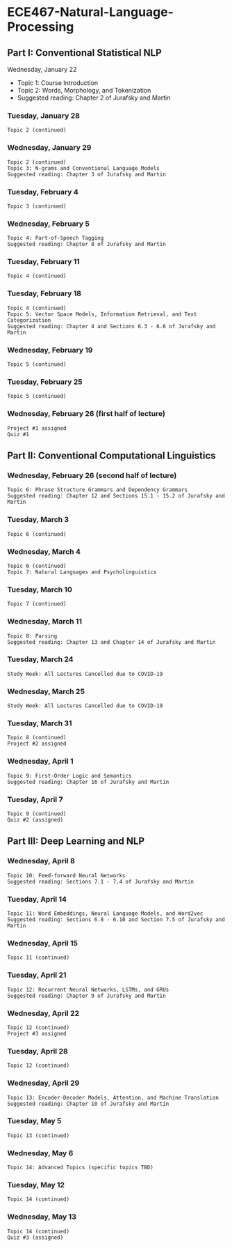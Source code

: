 # ECE467-Natural-Language-Processing

## Part I: Conventional Statistical NLP
Wednesday, January 22
  * Topic 1: Course Introduction
  *  Topic 2: Words, Morphology, and Tokenization
  * Suggested reading: Chapter 2 of Jurafsky and Martin
###    Tuesday, January 28
    Topic 2 (continued)
###    Wednesday, January 29
    Topic 2 (continued)
    Topic 3: N-grams and Conventional Language Models
    Suggested reading: Chapter 3 of Jurafsky and Martin
###    Tuesday, February 4
    Topic 3 (continued)
###    Wednesday, February 5
    Topic 4: Part-of-Speech Tagging
    Suggested reading: Chapter 8 of Jurafsky and Martin
###    Tuesday, February 11
    Topic 4 (continued)
###    Tuesday, February 18
    Topic 4 (continued)
    Topic 5: Vector Space Models, Information Retrieval, and Text Categorization
    Suggested reading: Chapter 4 and Sections 6.3 - 6.6 of Jurafsky and Martin
###    Wednesday, February 19
    Topic 5 (continued)
###    Tuesday, February 25
    Topic 5 (continued)
###    Wednesday, February 26 (first half of lecture)
    Project #1 assigned
    Quiz #1 

## Part II: Conventional Computational Linguistics

###    Wednesday, February 26 (second half of lecture)
    Topic 6: Phrase Structure Grammars and Dependency Grammars
    Suggested reading: Chapter 12 and Sections 15.1 - 15.2 of Jurafsky and Martin
###    Tuesday, March 3
    Topic 6 (continued)
###    Wednesday, March 4
    Topic 6 (continued)
    Topic 7: Natural Languages and Psycholinguistics
###    Tuesday, March 10
    Topic 7 (continued)
###    Wednesday, March 11
    Topic 8: Parsing
    Suggested reading: Chapter 13 and Chapter 14 of Jurafsky and Martin
###    Tuesday, March 24
    Study Week: All Lectures Cancelled due to COVID-19
###    Wednesday, March 25
    Study Week: All Lectures Cancelled due to COVID-19
###    Tuesday, March 31
    Topic 8 (continued)
    Project #2 assigned
###    Wednesday, April 1
    Topic 9: First-Order Logic and Semantics
    Suggested reading: Chapter 16 of Jurafsky and Martin
###    Tuesday, April 7
    Topic 9 (continued)
    Quiz #2 (assigned) 

## Part III: Deep Learning and NLP

###    Wednesday, April 8
    Topic 10: Feed-forward Neural Networks
    Suggested reading: Sections 7.1 - 7.4 of Jurafsky and Martin
###    Tuesday, April 14
    Topic 11: Word Embeddings, Neural Language Models, and Word2vec
    Suggested reading: Sections 6.8 - 6.10 and Section 7.5 of Jurafsky and Martin
###    Wednesday, April 15
    Topic 11 (continued)
###    Tuesday, April 21
    Topic 12: Recurrent Neural Networks, LSTMs, and GRUs
    Suggested reading: Chapter 9 of Jurafsky and Martin
###    Wednesday, April 22
    Topic 12 (continued)
    Project #3 assigned
###    Tuesday, April 28
    Topic 12 (continued)
###    Wednesday, April 29
    Topic 13: Encoder-Decoder Models, Attention, and Machine Translation
    Suggested reading: Chapter 10 of Jurafsky and Martin
###    Tuesday, May 5
    Topic 13 (continued)
###    Wednesday, May 6
    Topic 14: Advanced Topics (specific topics TBD)
###    Tuesday, May 12
    Topic 14 (continued)
###    Wednesday, May 13
    Topic 14 (continued)
    Quiz #3 (assigned) 
